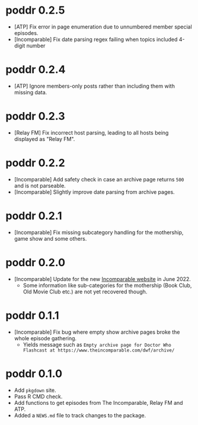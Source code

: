 # poddr 0.2.5

* [ATP] Fix error in page enumeration due to unnumbered member special episodes.
* [Incomparable] Fix date parsing regex failing when topics included 4-digit number

# poddr 0.2.4

* [ATP] Ignore members-only posts rather than including them with missing data.

# poddr 0.2.3

* [Relay FM] Fix incorrect host parsing, leading to all hosts being displayed as "Relay FM".

# poddr 0.2.2

*  [Incomparable] Add safety check in case an archive page returns `500` and is not parseable.
*  [Incomparable] Slightly improve date parsing from archive pages. 

# poddr 0.2.1

* [Incomparable] Fix missing subcategory handling for the mothership, game show and some others.

# poddr 0.2.0

* [Incomparable] Update for the new [Incomparable website](https://www.theincomparable.com/) in June 2022.  
  * Some information like sub-categories for the mothership (Book Club, Old Movie Club etc.) are not yet recovered though.

# poddr 0.1.1

* [Incomparable] Fix bug where empty show archive pages broke the whole episode gathering.
  * Yields message such as `Empty archive page for Doctor Who Flashcast at https://www.theincomparable.com/dwf/archive/`

# poddr 0.1.0

* Add `pkgdown` site.
* Pass R CMD check.
* Add functions to get episodes from The Incomparable, Relay FM and ATP.
* Added a `NEWS.md` file to track changes to the package.
